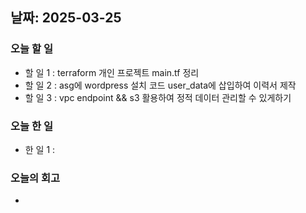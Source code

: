 ## 날짜: 2025-03-25

### 오늘 할 일
- 할 일 1 : terraform 개인 프로젝트 main.tf 정리
- 할 일 2 : asg에 wordpress 설치 코드 user_data에 삽입하여 이력서 제작
- 할 일 3 : vpc endpoint && s3 활용하여 정적 데이터 관리할 수 있게하기
### 오늘 한 일
- 한 일 1 :
### 오늘의 회고
-